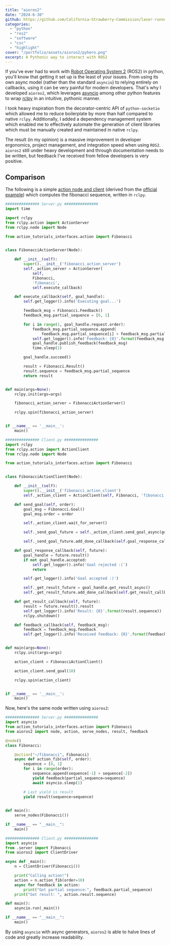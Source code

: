 ```yaml
---
title: "aioros2"
date: "2024-6-30"
github: https://github.com/California-Strawberry-Commission/laser-runner-cutter/tree/main/ros2/aioros2
categories:
  - "python"
  - "ros2"
  - "software"
  - "csc"
  - "highlight"
cover: "/portfolio/assets/aioros2/pyhero.png"
excerpt: A Pythonic way to interact with ROS2
---
```


If you've ever had to work with [Robot Operating System 2](https://www.ros.org/) (ROS2) in python, you'll know that getting it set up is the least of your issues. From using its own async model (rather than the standard `asyncio`) to relying entirely on callbacks, using it can be very painful for modern developers. That's why I developed `aioros2`, which leverages [asyncio](https://docs.python.org/3/library/asyncio.html) among other python features to wrap [rclpy](https://github.com/ros2/rclpy) in an intuitive, pythonic manner. 

I took heavy inspiration from the decorator-centric API of `python-socketio` which allowed me to reduce boilerplate by more than half compared to native `rclpy`. Additionally, I added a dependency management system which enabled me to effectively automate the generation of client libraries which must be manually created and maintained in native `rclpy`.

The result (in my opinion) is a massive improvement in developer ergonomics, project management, and integration speed when using `ROS2`. 
`aioros2` still under heavy development and through documentation needs to be written, but feedback I've received from fellow developers is very positive.


## Comparison
The following is a simple [action node and client](https://docs.ros.org/en/foxy/Tutorials/Beginner-CLI-Tools/Understanding-ROS2-Actions/Understanding-ROS2-Actions.html) (derived from the [official example](https://github.com/ros2/examples/tree/rolling/rclpy/actions)) which computes the fibonacci sequence, written in `rclpy`. 

```python
############### Server.py ###############
import time

import rclpy
from rclpy.action import ActionServer
from rclpy.node import Node

from action_tutorials_interfaces.action import Fibonacci


class FibonacciActionServer(Node):

    def __init__(self):
        super().__init__('fibonacci_action_server')
        self._action_server = ActionServer(
            self,
            Fibonacci,
            'fibonacci',
            self.execute_callback)

    def execute_callback(self, goal_handle):
        self.get_logger().info('Executing goal...')

        feedback_msg = Fibonacci.Feedback()
        feedback_msg.partial_sequence = [0, 1]

        for i in range(1, goal_handle.request.order):
            feedback_msg.partial_sequence.append(
                feedback_msg.partial_sequence[i] + feedback_msg.partial_sequence[i-1])
            self.get_logger().info('Feedback: {0}'.format(feedback_msg.partial_sequence))
            goal_handle.publish_feedback(feedback_msg)
            time.sleep(1)

        goal_handle.succeed()

        result = Fibonacci.Result()
        result.sequence = feedback_msg.partial_sequence
        return result


def main(args=None):
    rclpy.init(args=args)

    fibonacci_action_server = FibonacciActionServer()

    rclpy.spin(fibonacci_action_server)


if __name__ == '__main__':
    main()

############### Client.py ###############
import rclpy
from rclpy.action import ActionClient
from rclpy.node import Node

from action_tutorials_interfaces.action import Fibonacci


class FibonacciActionClient(Node):

    def __init__(self):
        super().__init__('fibonacci_action_client')
        self._action_client = ActionClient(self, Fibonacci, 'fibonacci')

    def send_goal(self, order):
        goal_msg = Fibonacci.Goal()
        goal_msg.order = order

        self._action_client.wait_for_server()

        self._send_goal_future = self._action_client.send_goal_async(goal_msg, feedback_callback=self.feedback_callback)

        self._send_goal_future.add_done_callback(self.goal_response_callback)

    def goal_response_callback(self, future):
        goal_handle = future.result()
        if not goal_handle.accepted:
            self.get_logger().info('Goal rejected :(')
            return

        self.get_logger().info('Goal accepted :)')

        self._get_result_future = goal_handle.get_result_async()
        self._get_result_future.add_done_callback(self.get_result_callback)

    def get_result_callback(self, future):
        result = future.result().result
        self.get_logger().info('Result: {0}'.format(result.sequence))
        rclpy.shutdown()

    def feedback_callback(self, feedback_msg):
        feedback = feedback_msg.feedback
        self.get_logger().info('Received feedback: {0}'.format(feedback.partial_sequence))


def main(args=None):
    rclpy.init(args=args)

    action_client = FibonacciActionClient()

    action_client.send_goal(10)

    rclpy.spin(action_client)


if __name__ == '__main__':
    main()
```


Now, here's the same node written using `aioros2`:
```python
############### Server.py ###############
import asyncio
from action_tutorials_interfaces.action import Fibonacci
from aioros2 import node, action, serve_nodes, result, feedback

@node()
class Fibonacci:

    @action("~/fibonacci", Fibonacci)
    async def action_fib(self, order):
        sequence = [0, 1]
        for i in range(order):
            sequence.append(sequence[-1] + sequence[-2])
            yield feedback(partial_sequence=sequence)
            await asyncio.sleep(1)

        # Last yield is result
        yield result(sequence=sequence)
        

def main():
    serve_nodes(Fibonacci())

if __name__ == "__main__":
    main()

############### Client.py ###############
import asyncio
from .server import Fibonacci
from aioros2 import ClientDriver

async def _main():
    n = ClientDriver(Fibonacci())

    print("Calling action!")
    action = n.action_fib(order=10)
    async for feedback in action:
        print("Got partial sequence:", feedback.partial_sequence)
    print("Got result: ", action.result.sequence)

def main():
    asyncio.run(_main())

if __name__ == "__main__":
    main()
```

By using `asyncio` with async generators, `aioros2` is able to halve lines of code and greatly increase readability. 